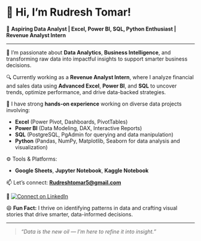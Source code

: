 # 👋 Hi, I’m Rudresh Tomar!

🎯 **Aspiring Data Analyst | Excel, Power BI, SQL, Python Enthusiast | Revenue Analyst Intern**

---

👀 I’m passionate about **Data Analytics**, **Business Intelligence**, and transforming raw data into impactful insights to support smarter business decisions.

🔍 Currently working as a **Revenue Analyst Intern**, where I analyze financial and sales data using **Advanced Excel**, **Power BI**, and **SQL** to uncover trends, optimize performance, and drive data-backed strategies.

💼 I have strong **hands-on experience** working on diverse data projects involving:
- **Excel** (Power Pivot, Dashboards, PivotTables)
- **Power BI** (Data Modeling, DAX, Interactive Reports)
- **SQL** (PostgreSQL, PgAdmin for querying and data manipulation)
- **Python** (Pandas, NumPy, Matplotlib, Seaborn for data analysis and visualization)

⚙️ Tools & Platforms:
- **Google Sheets**, **Jupyter Notebook**, **Kaggle Notebook**

📫 Let’s connect: **Rudreshtomar5@gmail.com**

🔗 [![Connect on LinkedIn](https://img.shields.io/badge/Connect_on-LinkedIn-blue?logo=linkedin&style=for-the-badge)](https://www.linkedin.com/in/rudreshtomar)



😄 **Fun Fact:** I thrive on identifying patterns in data and crafting visual stories that drive smarter, data-informed decisions.

---

> *“Data is the new oil — I’m here to refine it into insight.”*
